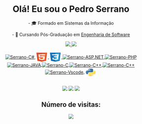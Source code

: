 ###  <h1 align="center"> Olá! Eu sou o Pedro Serrano   </h1> 

<div align="center">
<p align="center"> - 🎓 Formado em Sistemas da Informação </p>
<p align="center"> - 🌱 Cursando Pós-Graduação em   <a href="https://youtu.be/_lJNuEEWfCk">Engenharia de Software </a></p>

<div align="center">
  <a href="https://github.com/Serrano-PS">
  <img height="150em" src="https://github-readme-stats.vercel.app/api?username=Serrano-PS&show_icons=true&theme=dark&include_all_commits=true&count_private=true"/>
  <img height="150em" src="https://github-readme-stats.vercel.app/api/top-langs/?username=Serrano-PS&layout=compact&langs_count=7&theme=dark"/>
</div>

<div style="display: inline_block"><br>

            
          
  <img align="center" alt="Serrano-C#" height="30" width="40" src="https://cdn.jsdelivr.net/gh/devicons/devicon/icons/csharp/csharp-original.svg">
  <img align="center" alt="Serrano-HTML" height="30" width="40" src="https://raw.githubusercontent.com/devicons/devicon/master/icons/html5/html5-original.svg">
  <img align="center" alt="Serrano-CSS" height="30" width="40" src="https://raw.githubusercontent.com/devicons/devicon/master/icons/css3/css3-original.svg">
  <img align="center" alt="Serrano-ASP.NET" height="30" width="40" src="https://cdn.jsdelivr.net/gh/devicons/devicon/icons/dot-net/dot-net-plain-wordmark.svg">
  <img align="center" alt="Serrano-PHP" height="30" width="40" src="https://cdn.jsdelivr.net/gh/devicons/devicon/icons/php/php-plain.svg">
  <img align="center" alt="Serrano-JAVA" height="30" width="40" src="https://cdn.jsdelivr.net/gh/devicons/devicon/icons/java/java-original-wordmark.svg">
  <img align="center" alt="Serrano-C" height="30" width="40" src="https://cdn.jsdelivr.net/gh/devicons/devicon/icons/c/c-original.svg">
  <img align="center" alt="Serrano-C++" height="30" width="40" src="https://cdn.jsdelivr.net/gh/devicons/devicon/icons/cplusplus/cplusplus-original.svg">
  <img align="center" alt="Serrano-C++" height="30" width="40" src="https://cdn.jsdelivr.net/gh/devicons/devicon/icons/mysql/mysql-original-wordmark.svg">
  <img align="center" alt="Serrano-Vscode" height="30" width="40" src="https://cdn.jsdelivr.net/gh/devicons/devicon/icons/vscode/vscode-original.svg" />
  <img align="center" alt="Serrano-Python" height="30" width="40" src="https://raw.githubusercontent.com/devicons/devicon/master/icons/python/python-original.svg">
  </div>
  
##

<div> 
 <a href="https://discord.gg/#" target="_blank"><img src="https://img.shields.io/badge/Discord-7289DA?style=for-the-badge&logo=discord&logoColor=white" target="_blank"></a> 
 <a href = "mailto:serrano.ps@hotmail"><img src="https://img.shields.io/badge/-Outlook-0078D4?style=for-the-badge&logo=microsoftoutlook&logoColor=white" target="_blank"></a>
  <a href = "mailto:serrano.ps1997@gmail.com"><img src="https://img.shields.io/badge/-Gmail-EA4335?style=for-the-badge&logo=gmail&logoColor=white" target="_blank"></a></div>
 
  <h2 align="center">
    Número de visitas:
  </h2> 
<p align="center">   <img alingn="center" src="https://profile-counter.glitch.me/Serrano-PS/count.svg" /></p>

<!--
  ![Snake animation](https://github.com/Serrano-PS/Serrano-PS/blob/output/github-contribution-grid-snake.svg)

 <div align="center">
   <p>Créditos: <a href="https://github.com/anuraghazra/github-readme-stats">Anurag Hazra</a> e <a href="https://github.com/rafaballerini">Rafaella Ballerini</a></p>
</div> 
-->
